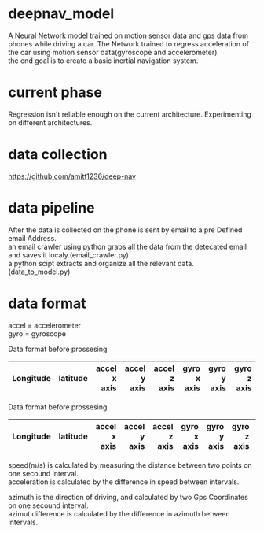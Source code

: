 # deepnav_model

A Neural Network model trained on motion sensor data and gps data from phones while driving a car.
The Network trained to regress acceleration of the car using motion sensor data(gyroscope and accelerometer).  
the end goal is to create a basic inertial navigation system.

# current phase  
Regression isn't reliable enough on the current architecture. Experimenting on different architectures.

# data collection 
https://github.com/amitt1236/deep-nav

# data pipeline 
After the data is collected on the phone is sent by email to a pre Defined email Address.  
an email crawler using python grabs all the data from the detecated email and saves it localy.(email_crawler.py)  
a python scipt extracts and organize all the relevant data.(data_to_model.py)

# data format
accel = accelerometer   
gyro = gyroscope   

Data format before prossesing

| Longitude     | latitude      | accel x axis | accel y axis | accel z axis | gyro x axis | gyro y axis | gyro z axis|
| ------------- |:-------------:| ------------:|-------------:|-------------:|------------:|------------:|-----------:|

Data format before prossesing

| Longitude     | latitude      | accel x axis | accel y axis | accel z axis | gyro x axis | gyro y axis | gyro z axis| acceleration | azimuth diff |
| ------------- |:-------------:| ------------:|-------------:|-------------:|------------:|------------:|-----------:|-------------:|-------------:|

speed(m/s) is calculated by measuring the distance between two points on one secound interval.  
acceleration  is calculated by the difference in speed between intervals.  
  
azimuth is the direction of driving, and calculated by two Gps Coordinates on one secound interval.  
azimut difference is calculated by the difference in azimuth  between intervals.  

